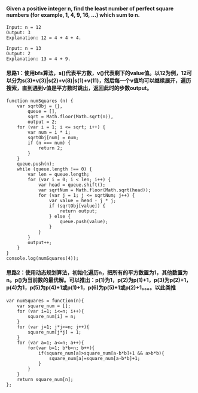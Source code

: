 #### Given a positive integer n, find the least number of perfect square numbers (for example, 1, 4, 9, 16, ...) which sum to n.

```
Input: n = 12
Output: 3 
Explanation: 12 = 4 + 4 + 4.
```

```
Input: n = 13
Output: 2
Explanation: 13 = 4 + 9.
```
#### 思路1：使用bfs算法，s()代表平方数，v()代表剩下的value值。以12为例，12可以分为s(3)+v(3)|s(2)+v(8)|s(1)+v(11)，然后每一个v值均可以继续展开，遍历搜索，直到遇到v值是平方数时跳出，返回此时的步数output。
```
function numSquares (n) {
	var sqrtObj = {},
		queue = [],
		sqrt = Math.floor(Math.sqrt(n)),
		output = 2;
	for (var i = 1; i <= sqrt; i++) {
	    var num = i * i;
	    sqrtObj[num] = num;
	    if (n === num) {
	    	return 2;
	    }
	}
	queue.push(n);
	while (queue.length !== 0) {
		var len = queue.length;
		for (var i = 0; i < len; i++) {
			var head = queue.shift();
			var sqrtNum = Math.floor(Math.sqrt(head));
			for (var j = 1; j <= sqrtNum; j++) {
				var value = head - j * j;
				if (sqrtObj[value]) {
					return output;
				} else {
					queue.push(value);
				}
			}
		}
		output++;
	}
}
console.log(numSquares(4));
```
#### 思路2：使用动态规划算法，初始化遍历n，把所有的平方数置为1，其他数置为n。p()为当前数的最优解。可以推出：p(1)为1，p(2)为p(1)+1，p(3)为p(2)+1，p(4)为1，p(5)为p(4)+1或p(1)+1，p(6)为p(5)+1或p(2)+1。。。。以此类推

```
var numSquares = function(n){
    var square_num = [];
    for (var i=1; i<=n; i++){
        square_num[i] = n;
    }
    for (var j=1; j*j<=n; j++){
        square_num[j*j] = 1;
    }
    for (var a=1; a<=n; a++){
        for(var b=1; b*b<n; b++){
            if(square_num[a]>square_num[a-b*b]+1 && a>b*b){
                square_num[a]=square_num[a-b*b]+1;
            }
        }
    }
    return square_num[n];
};
```
